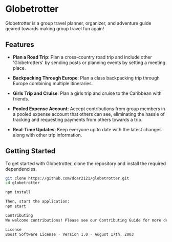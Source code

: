 # Globetrotter

Globetrotter is a group travel planner, organizer, and adventure guide geared towards making group travel fun again!

## Features

- **Plan a Road Trip**: Plan a cross-country road trip and include other 'Globetrotters' by sending posts or planning events by setting a meeting place.

- **Backpacking Through Europe**: Plan a class backpacking trip through Europe combining multiple itineraries.

- **Girls Trip and Cruise**: Plan a girls trip and cruise to the Caribbean with friends.

- **Pooled Expense Account**: Accept contributions from group members in a pooled expense account that others can see, eliminating the hassle of tracking and requesting payments from others towards a trip.

- **Real-Time Updates**: Keep everyone up to date with the latest changes along with other trip information.

## Getting Started

To get started with Globetrotter, clone the repository and install the required dependencies.

```bash
git clone https://github.com/dcar2121/globetrotter.git
cd globetrotter

npm install

Then, start the application:
npm start

Contributing
We welcome contributions! Please see our Contributing Guide for more details.

License
Boost Software License - Version 1.0 - August 17th, 2003

```

